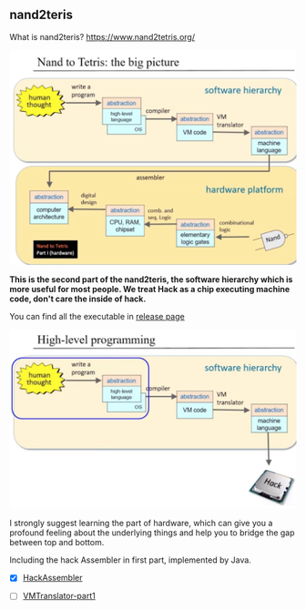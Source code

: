## nand2teris

What is nand2teris?
https://www.nand2tetris.org/

![](img/big-picture.png)

**This is the second part of the nand2teris, the software hierarchy which is more useful for most people.
We treat Hack as a chip executing machine code, don't care the inside of hack.**

You can find all the executable in [release page](https://github.com/Lunaticf/nand2teris/releases)

![](img/software.png)


I strongly suggest learning the part of hardware, which can give you a profound feeling about the underlying things 
and help you to bridge the gap between top and bottom.

Including the hack Assembler in first part, implemented by Java.


- [x] [HackAssembler](https://www.nand2tetris.org/project06)

- [ ] [VMTranslator-part1](https://www.nand2tetris.org/project07)
